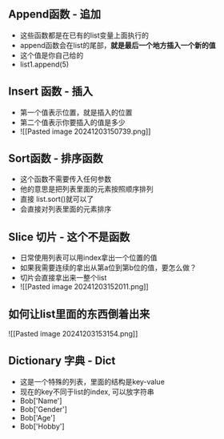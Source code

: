 ## Append函数 - 追加
- 这些函数都是在已有的list变量上面执行的
- append函数会在list的尾部，**就是最后一个地方插入一个新的值**
- 这个值是你自己给的
- list1.append(5)


## Insert 函数 - 插入
- 第一个值表示位置，就是插入的位置
- 第二个值表示你要插入的值是多少
- ![[Pasted image 20241203150739.png]]
## Sort函数 - 排序函数
- 这个函数不需要传入任何参数
- 他的意思是把列表里面的元素按照顺序排列
- 直接 list.sort()就可以了
- 会直接对列表里面的元素排序

## Slice 切片  - 这个不是函数
- 日常使用列表可以用index拿出一个位置的值
- 如果我需要连续的拿出从第a位到第b位的值，要怎么做？
- 切片会直接拿出来一整个list
- ![[Pasted image 20241203152011.png]]
## 如何让list里面的东西倒着出来


![[Pasted image 20241203153154.png]]



## Dictionary 字典 - Dict
- 这是一个特殊的列表，里面的结构是key-value
- 现在的key不同于list的index, 可以放字符串
- Bob['Name']
- Bob['Gender']
- Bob['Age']
- Bob['Hobby']

